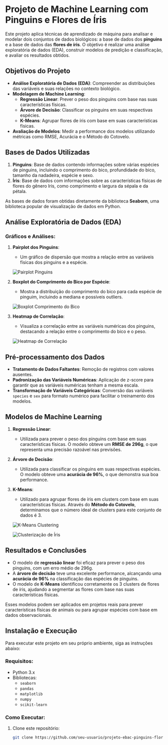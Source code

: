 # **Projeto de Machine Learning com Pinguins e Flores de Íris**

Este projeto aplica técnicas de aprendizado de máquina para analisar e modelar dois conjuntos de dados biológicos: a base de dados dos **pinguins** e a base de dados das **flores de íris**. O objetivo é realizar uma análise exploratória de dados (EDA), construir modelos de predição e classificação, e avaliar os resultados obtidos.

## **Objetivos do Projeto**

- **Análise Exploratória de Dados (EDA)**: Compreender as distribuições das variáveis e suas relações no contexto biológico.
- **Modelagem de Machine Learning**:
  - **Regressão Linear**: Prever o peso dos pinguins com base nas suas características físicas.
  - **Árvore de Decisão**: Classificar os pinguins em suas respectivas espécies.
  - **K-Means**: Agrupar flores de íris com base em suas características físicas.
- **Avaliação de Modelos**: Medir a performance dos modelos utilizando métricas como RMSE, Acurácia e o Método do Cotovelo.

## **Bases de Dados Utilizadas**

1. **Pinguins**: Base de dados contendo informações sobre várias espécies de pinguins, incluindo o comprimento do bico, profundidade do bico, tamanho da nadadeira, espécie e sexo.
2. **Íris**: Base de dados com informações sobre as características físicas de flores do gênero Iris, como comprimento e largura da sépala e da pétala.

As bases de dados foram obtidas diretamente da biblioteca **Seaborn**, uma biblioteca popular de visualização de dados em Python.

## **Análise Exploratória de Dados (EDA)**

### Gráficos e Análises:

1. **Pairplot dos Pinguins**:
   - Um gráfico de dispersão que mostra a relação entre as variáveis físicas dos pinguins e a espécie.
   
   ![Pairplot Pinguins](images/pairplot.PNG)

2. **Boxplot do Comprimento do Bico por Espécie**:
   - Mostra a distribuição do comprimento do bico para cada espécie de pinguim, incluindo a mediana e possíveis outliers.

   ![Boxplot Comprimento do Bico](images/boxplot.PNG)

3. **Heatmap de Correlação**:
   - Visualiza a correlação entre as variáveis numéricas dos pinguins, destacando a relação entre o comprimento do bico e o peso.

   ![Heatmap de Correlação](images/heatmap.PNG)

## **Pré-processamento dos Dados**

- **Tratamento de Dados Faltantes**: Remoção de registros com valores ausentes.
- **Padronização das Variáveis Numéricas**: Aplicação de z-score para garantir que as variáveis numéricas tenham a mesma escala.
- **Transformação de Variáveis Categóricas**: Conversão das variáveis `species` e `sex` para formato numérico para facilitar o treinamento dos modelos.

## **Modelos de Machine Learning**

1. **Regressão Linear**:
   - Utilizada para prever o peso dos pinguins com base em suas características físicas. O modelo obteve um **RMSE de 296g**, o que representa uma precisão razoável nas previsões.

2. **Árvore de Decisão**:
   - Utilizada para classificar os pinguins em suas respectivas espécies. O modelo obteve uma **acurácia de 96%**, o que demonstra sua boa performance.

3. **K-Means**:
   - Utilizado para agrupar flores de íris em clusters com base em suas características físicas. Através do **Método do Cotovelo**, determinamos que o número ideal de clusters para este conjunto de dados é 3.

   ![K-Means Clustering](images/kmeans.PNG)

   ![Clusterização de Íris](images/iris.PNG)

## **Resultados e Conclusões**

- O modelo de **regressão linear** foi eficaz para prever o peso dos pinguins, com um erro médio de 296g.
- A **árvore de decisão** teve uma excelente performance, alcançando uma **acurácia de 96%** na classificação das espécies de pinguins.
- O modelo de **K-Means** identificou corretamente os 3 clusters de flores de íris, ajudando a segmentar as flores com base nas suas características físicas.

Esses modelos podem ser aplicados em projetos reais para prever características físicas de animais ou para agrupar espécies com base em dados observacionais.

## **Instalação e Execução**

Para executar este projeto em seu próprio ambiente, siga as instruções abaixo:

### Requisitos:

- Python 3.x
- Bibliotecas:
  - `seaborn`
  - `pandas`
  - `matplotlib`
  - `numpy`
  - `scikit-learn`

### Como Executar:

1. Clone este repositório:

   ```bash
   git clone https://github.com/seu-usuario/projeto-ebac-pinguins-flores.git
